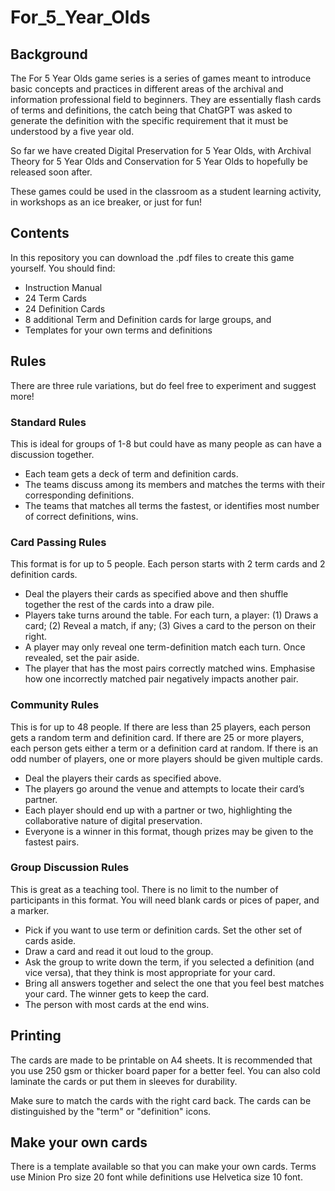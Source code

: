 # For_5_Year_Olds
## Background
The For 5 Year Olds game series is a series of games meant to introduce basic concepts and practices in different areas of the archival and information professional field to beginners.
They are essentially flash cards of terms and definitions, the catch being that ChatGPT was asked to generate the definition with the specific requirement that it must be understood by a five year old.

So far we have created Digital Preservation for 5 Year Olds, with Archival Theory for 5 Year Olds and Conservation for 5 Year Olds to hopefully be released soon after.

These games could be used in the classroom as a student learning activity, in workshops as an ice breaker, or just for fun!

## Contents

In this repository you can download the .pdf files to create this game yourself. You should find:
* Instruction Manual
* 24 Term Cards
* 24 Definition Cards
* 8 additional Term and Definition cards for large groups, and
* Templates for your own terms and definitions

## Rules

There are three rule variations, but do feel free to experiment and suggest more!

### Standard Rules

This is ideal for groups of 1-8 but could have as many people as can have a discussion together.
* Each team gets a deck of term and definition cards.
* The teams discuss among its members and matches the terms with their corresponding definitions.
* The teams that matches all terms the fastest, or identifies most number of correct definitions, wins.

### Card Passing Rules

This format is for up to 5 people. Each person starts with 2 term cards and 2 definition cards. 
* Deal the players their cards as specified above and then shuffle together the rest of the cards into a draw pile.
* Players take turns around the table. For each turn, a player: (1) Draws a card; (2) Reveal a match, if any; (3) Gives a card to the person on their right.
* A player may only reveal one term-definition match each turn. Once revealed, set the pair aside.
* The player that has the most pairs correctly matched wins. Emphasise how one incorrectly matched pair negatively impacts another pair.

### Community Rules

This is for up to 48 people. If there are less than 25 players, each person gets a random term and definition card. If there are 25 or more players, each person gets either a term or a definition card at random. If there is an odd number of players, one or more players should be given multiple cards.
* Deal the players their cards as specified above.
* The players go around the venue and attempts to locate their card’s partner.
* Each player should end up with a partner or two, highlighting the collaborative nature of digital preservation.
* Everyone is a winner in this format, though prizes may be given to the fastest pairs.

### Group Discussion Rules

This is great as a teaching tool. There is no limit to the number of participants in this format. You will need blank cards or pices of paper, and a marker.
* Pick if you want to use term or definition cards. Set the other set of cards aside.
* Draw a card and read it out loud to the group.
* Ask the group to write down the term, if you selected a definition (and vice versa), that they think is most appropriate for your card.
* Bring all answers together and select the one that you feel best matches your card. The winner gets to keep the card.
* The person with most cards at the end wins.

## Printing

The cards are made to be printable on A4 sheets. It is recommended that you use 250 gsm or thicker board paper for a better feel. You can also cold laminate the cards or put them in sleeves for durability.

Make sure to match the cards with the right card back. The cards can be distinguished by the "term" or "definition" icons.

## Make your own cards

There is a template available so that you can make your own cards. Terms use Minion Pro size 20 font while definitions use Helvetica size 10 font.



